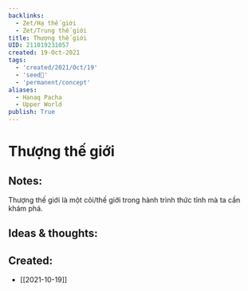 ```yaml
---
backlinks:
  - Zet/Hạ thế giới
  - Zet/Trung thế giới
title: Thượng thế giới
UID: 211019231057
created: 19-Oct-2021
tags:
  - 'created/2021/Oct/19'
  - 'seed🥜'
  - 'permanent/concept'
aliases:
  - Hanaq Pacha
  - Upper World
publish: True
---
```

# Thượng thế giới

## Notes:
Thượng thế giới là một cõi/thế giới trong hành trình thức tỉnh mà ta cần khám phá.

## Ideas & thoughts:



## Created:
- [[2021-10-19]]
